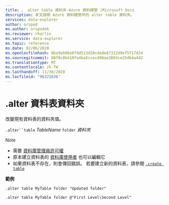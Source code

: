 ```yaml
---
title: 。 alter table 資料夾-Azure 資料總管 |Microsoft Docs
description: 本文說明 Azure 資料總管中的 alter table 資料夾。
services: data-explorer
author: orspod
ms.author: orspodek
ms.reviewer: rkarlin
ms.service: data-explorer
ms.topic: reference
ms.date: 02/06/2020
ms.openlocfilehash: 8ba9eb06e07dd513d20cdade87322d9ef5f17d24
ms.sourcegitcommit: 80f0c8b410fa4ba5ccecd96ae3803ce25db4a442
ms.translationtype: MT
ms.contentlocale: zh-TW
ms.lasthandoff: 11/30/2020
ms.locfileid: "96321636"
---
```

# <a name="alter-table-folder"></a>.alter 資料表資料夾

改變現有資料表的資料夾值。 

`.alter``table` *TableName* `folder` *資料夾*

> [!NOTE]
> * 需要 [資料庫管理員許可權](../management/access-control/role-based-authorization.md)
> * 原本建立資料表的 [資料庫使用者](../management/access-control/role-based-authorization.md) 也可以編輯它
> * 如果資料表不存在，則會傳回錯誤。 若要建立新的資料表，請參閱 [`.create table`](create-table-command.md)

**範例** 

```kusto
.alter table MyTable folder "Updated folder"
```

```kusto
.alter table MyTable folder @"First Level\Second Level"
```